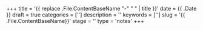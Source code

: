 +++
title = '{{ replace .File.ContentBaseName "-" " " | title }}'
date = {{ .Date }}
draft = true
categories = ['']
description = ''
keywords = ['']
slug = '{{ .File.ContentBaseName}}'
stage = ''
type = 'notes'
+++